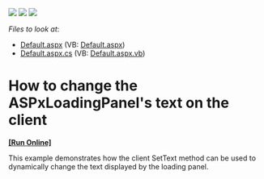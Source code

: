 <!-- default badges list -->
![](https://img.shields.io/endpoint?url=https://codecentral.devexpress.com/api/v1/VersionRange/128563773/13.1.4%2B)
[![](https://img.shields.io/badge/Open_in_DevExpress_Support_Center-FF7200?style=flat-square&logo=DevExpress&logoColor=white)](https://supportcenter.devexpress.com/ticket/details/E1010)
[![](https://img.shields.io/badge/📖_How_to_use_DevExpress_Examples-e9f6fc?style=flat-square)](https://docs.devexpress.com/GeneralInformation/403183)
<!-- default badges end -->
<!-- default file list -->
*Files to look at*:

* [Default.aspx](./CS/Site/Default.aspx) (VB: [Default.aspx](./VB/Site/Default.aspx))
* [Default.aspx.cs](./CS/Site/Default.aspx.cs) (VB: [Default.aspx.vb](./VB/Site/Default.aspx.vb))
<!-- default file list end -->
# How to change the ASPxLoadingPanel's text on the client
<!-- run online -->
**[[Run Online]](https://codecentral.devexpress.com/e1010/)**
<!-- run online end -->


<p>This example demonstrates how the client SetText method can be used to dynamically change the text displayed by the loading panel.</p>

<br/>


